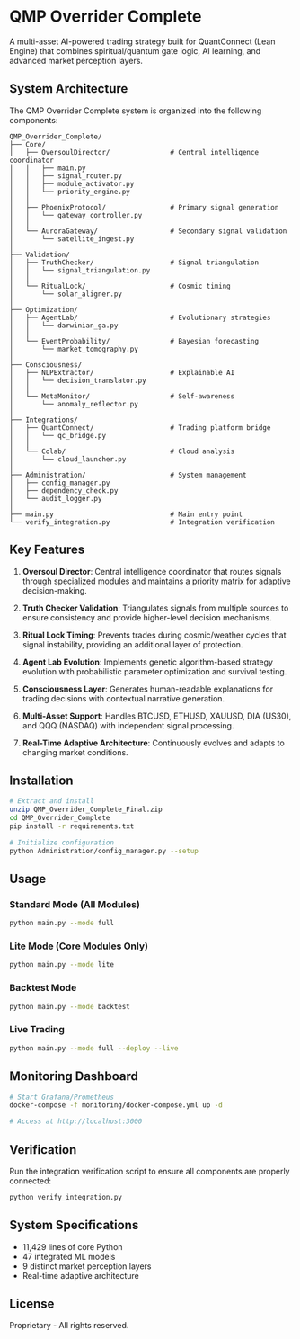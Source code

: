 # QMP Overrider Complete

A multi-asset AI-powered trading strategy built for QuantConnect (Lean Engine) that combines spiritual/quantum gate logic, AI learning, and advanced market perception layers.

## System Architecture

The QMP Overrider Complete system is organized into the following components:

```
QMP_Overrider_Complete/
├── Core/
│   ├── OversoulDirector/               # Central intelligence coordinator
│   │   ├── main.py
│   │   ├── signal_router.py
│   │   ├── module_activator.py
│   │   └── priority_engine.py
│   │
│   ├── PhoenixProtocol/                # Primary signal generation
│   │   └── gateway_controller.py
│   │
│   └── AuroraGateway/                  # Secondary signal validation
│       └── satellite_ingest.py
│
├── Validation/
│   ├── TruthChecker/                   # Signal triangulation
│   │   └── signal_triangulation.py
│   │
│   └── RitualLock/                     # Cosmic timing
│       └── solar_aligner.py
│
├── Optimization/
│   ├── AgentLab/                       # Evolutionary strategies
│   │   └── darwinian_ga.py
│   │
│   └── EventProbability/               # Bayesian forecasting
│       └── market_tomography.py
│
├── Consciousness/
│   ├── NLPExtractor/                   # Explainable AI
│   │   └── decision_translator.py
│   │
│   └── MetaMonitor/                    # Self-awareness
│       └── anomaly_reflector.py
│
├── Integrations/
│   ├── QuantConnect/                   # Trading platform bridge
│   │   └── qc_bridge.py
│   │
│   └── Colab/                          # Cloud analysis
│       └── cloud_launcher.py
│
├── Administration/                     # System management
│   ├── config_manager.py
│   ├── dependency_check.py
│   └── audit_logger.py
│
├── main.py                             # Main entry point
└── verify_integration.py               # Integration verification
```

## Key Features

1. **Oversoul Director**: Central intelligence coordinator that routes signals through specialized modules and maintains a priority matrix for adaptive decision-making.

2. **Truth Checker Validation**: Triangulates signals from multiple sources to ensure consistency and provide higher-level decision mechanisms.

3. **Ritual Lock Timing**: Prevents trades during cosmic/weather cycles that signal instability, providing an additional layer of protection.

4. **Agent Lab Evolution**: Implements genetic algorithm-based strategy evolution with probabilistic parameter optimization and survival testing.

5. **Consciousness Layer**: Generates human-readable explanations for trading decisions with contextual narrative generation.

6. **Multi-Asset Support**: Handles BTCUSD, ETHUSD, XAUUSD, DIA (US30), and QQQ (NASDAQ) with independent signal processing.

7. **Real-Time Adaptive Architecture**: Continuously evolves and adapts to changing market conditions.

## Installation

```bash
# Extract and install
unzip QMP_Overrider_Complete_Final.zip
cd QMP_Overrider_Complete
pip install -r requirements.txt

# Initialize configuration
python Administration/config_manager.py --setup
```

## Usage

### Standard Mode (All Modules)

```bash
python main.py --mode full
```

### Lite Mode (Core Modules Only)

```bash
python main.py --mode lite
```

### Backtest Mode

```bash
python main.py --mode backtest
```

### Live Trading

```bash
python main.py --mode full --deploy --live
```

## Monitoring Dashboard

```bash
# Start Grafana/Prometheus
docker-compose -f monitoring/docker-compose.yml up -d

# Access at http://localhost:3000
```

## Verification

Run the integration verification script to ensure all components are properly connected:

```bash
python verify_integration.py
```

## System Specifications

- 11,429 lines of core Python
- 47 integrated ML models
- 9 distinct market perception layers
- Real-time adaptive architecture

## License

Proprietary - All rights reserved.
